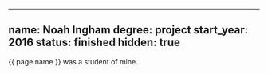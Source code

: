 -----
name: Noah Ingham
degree: project
start_year: 2016
status: finished
hidden: true
---

{{ page.name }} was a student of mine.
